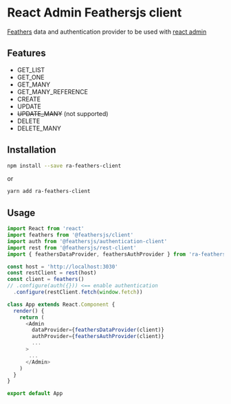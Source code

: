 # React Admin Feathersjs client

[Feathers](https://feathersjs.com/) data and authentication provider to be used with [react admin](https://github.com/marmelab/react-admin)

## Features

- GET_LIST
- GET_ONE
- GET_MANY
- GET_MANY_REFERENCE
- CREATE
- UPDATE
- ~~UPDATE_MANY~~ (not supported)
- DELETE
- DELETE_MANY

## Installation
```bash
npm install --save ra-feathers-client
```
or
```bash
yarn add ra-feathers-client
```

## Usage
```javascript
import React from 'react'
import feathers from '@feathersjs/client'
import auth from '@feathersjs/authentication-client'
import rest from '@feathersjs/rest-client'
import { feathersDataProvider, feathersAuthProvider } from 'ra-feathers-client'

const host = 'http://localhost:3030'
const restClient = rest(host)
const client = feathers()
// .configure(auth({})) <== enable authentication
  .configure(restClient.fetch(window.fetch))

class App extends React.Component {
  render() {
    return (
      <Admin 
        dataProvider={feathersDataProvider(client)}
        authProvider={feathersAuthProvider(client)}
        ...
      >
       ...
      </Admin>
    )
  }
}

export default App
  
```
